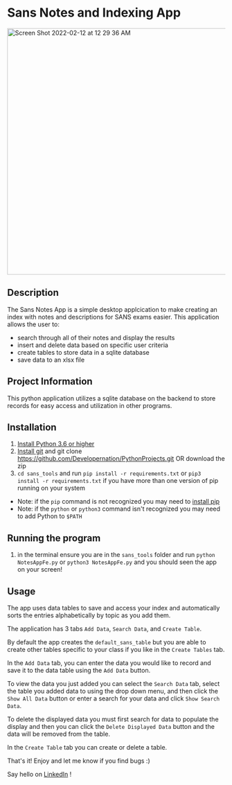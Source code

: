 # Sans Notes and Indexing App

 <img width="569" alt="Screen Shot 2022-02-12 at 12 29 36 AM" src="https://user-images.githubusercontent.com/16394280/153698363-d1e68fc1-ae82-4879-968a-b0d756b543f7.png">

## Description

The Sans Notes App is a simple desktop applcication to make creating an index with notes and descriptions for SANS exams easier.  This application allows the user to:
- search through all of their notes and display the results
- insert and delete data based on specific user criteria
- create tables to store data in a sqlite database
- save data to an xlsx file

## Project Information

This python application utilizes a sqlite database on the backend to store records for easy access and utilization in other programs.

## Installation

1) [Install Python 3.6 or higher](https://www.python.org/downloads/)
2) [Install git](https://git-scm.com/book/en/v2/Getting-Started-Installing-Git) and git clone https://github.com/Developernation/PythonProjects.git OR download the zip 
3) ```cd sans_tools``` and run ```pip install -r requirements.txt``` or ```pip3 install -r requirements.txt``` if you have more than one version of pip running on your system
* Note: if the ```pip``` command is not recognized you may need to [install pip](https://pip.pypa.io/en/stable/installation/)
* Note: if the ```python``` or ```python3``` command isn't recognized you may need to add Python to ```$PATH```

## Running the program
1) in the terminal ensure you are in the ```sans_tools``` folder and run ```python NotesAppFe.py``` or ```python3 NotesAppFe.py``` and you should seen the app on your screen!

## Usage
The app uses data tables to save and access your index and automatically sorts the entries alphabetically by topic as you add them.

The application has 3 tabs ```Add Data```, ```Search Data```, and ```Create Table```. 

By default the app creates the ```default_sans_table``` but you are able to create other tables specific to your class if you like in the ```Create Tables``` tab. 

In the ```Add Data``` tab, you can enter the data you would like to record and save it to the data table using the ```Add Data``` button.

To view the data you just added you can select the ```Search Data``` tab, select the table you added data to using the drop down menu, and then click the ```Show All Data``` button or enter a search for your data and click ```Show Search Data```.

To delete the displayed data you must first search for data to populate the display and then you can click the ```Delete Displayed Data``` button and the data will be removed from the table. 

In the ```Create Table``` tab you can create or delete a table.

That's it! Enjoy and let me know if you find bugs :)

Say hello on [LinkedIn](www.linkedin.com/in/sim-a-2aa9878a) !


